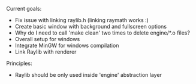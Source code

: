 Current goals:
- Fix issue with linking raylib.h (linking raymath works :)
- Create basic window with background and fullscreen options
- <DONE> Why do I need to call 'make clean' two times to delete engine/*.o files?
- <DONE> Overall setup for windows
- <DONE> Integrate MinGW for windows compilation
- <DONE> Link Raylib with renderer

Principles:
- Raylib should be only used inside 'engine' abstraction layer
